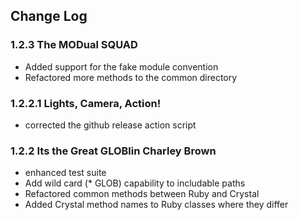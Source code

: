 ## Change Log

### 1.2.3 The MODual SQUAD
   * Added support for the fake module convention
   * Refactored more methods to the common directory

### 1.2.2.1 Lights, Camera, Action!
   * corrected the github release action script
   
### 1.2.2 Its the Great GLOBlin Charley Brown
   * enhanced test suite
   * Add wild card (* GLOB) capability to includable paths
   * Refactored common methods between Ruby and Crystal
   * Added Crystal method names to Ruby classes where they differ
